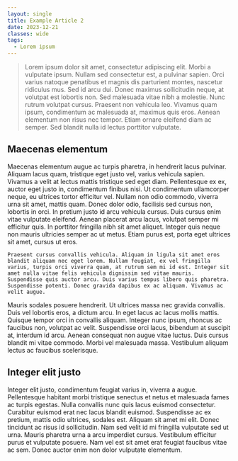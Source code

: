```yaml
---
layout: single
title: Example Article 2
date: 2023-12-21
classes: wide
tags:
  - Lorem ipsum
---
```


> Lorem ipsum dolor sit amet, consectetur adipiscing elit. Morbi a vulputate ipsum. Nullam sed consectetur est, a pulvinar sapien. Orci varius natoque penatibus et magnis dis parturient montes, nascetur ridiculus mus. Sed id arcu dui. Donec maximus sollicitudin neque, at volutpat est lobortis non. Sed malesuada vitae nibh a molestie. Nunc rutrum volutpat cursus. Praesent non vehicula leo. Vivamus quam ipsum, condimentum ac malesuada at, maximus quis eros. Aenean elementum non risus nec tempor. Etiam ornare eleifend diam ac semper. Sed blandit nulla id lectus porttitor vulputate.

## Maecenas elementum

Maecenas elementum augue ac turpis pharetra, in hendrerit lacus pulvinar. Aliquam lacus quam, tristique eget justo vel, varius vehicula sapien. Vivamus a velit at lectus mattis tristique sed eget diam. Pellentesque ex ex, auctor eget justo in, condimentum finibus nisi. Ut condimentum ullamcorper neque, eu ultrices tortor efficitur vel. Nullam non odio commodo, viverra urna sit amet, mattis quam. Donec dolor odio, facilisis sed cursus non, lobortis in orci. In pretium justo id arcu vehicula cursus. Duis cursus enim vitae vulputate eleifend. Aenean placerat arcu lacus, volutpat semper mi efficitur quis. In porttitor fringilla nibh sit amet aliquet. Integer quis neque non mauris ultricies semper ac ut metus. Etiam purus est, porta eget ultrices sit amet, cursus ut eros.

```
Praesent cursus convallis vehicula. Aliquam in ligula sit amet eros blandit aliquam nec eget lorem. Nullam feugiat, ex vel fringilla varius, turpis orci viverra quam, at rutrum sem mi id est. Integer sit amet nulla vitae felis vehicula dignissim sed vitae mauris. Suspendisse quis auctor arcu. Duis varius tempus libero quis pharetra. Suspendisse potenti. Donec gravida dapibus ex ac aliquam. Vivamus ac velit augue.
```

Mauris sodales posuere hendrerit. Ut ultrices massa nec gravida convallis. Duis vel lobortis eros, a dictum arcu. In eget lacus ac lacus mollis mattis. Quisque tempor orci in convallis aliquam. Integer nunc ipsum, rhoncus ac faucibus non, volutpat ac velit. Suspendisse orci lacus, bibendum at suscipit at, interdum id arcu. Aenean consequat non augue vitae luctus. Duis cursus blandit mi vitae commodo. Morbi vel malesuada massa. Vestibulum aliquam lectus ac faucibus scelerisque.

## Integer elit justo

Integer elit justo, condimentum feugiat varius in, viverra a augue. Pellentesque habitant morbi tristique senectus et netus et malesuada fames ac turpis egestas. Nulla convallis nunc quis lacus euismod consectetur. Curabitur euismod erat nec lacus blandit euismod. Suspendisse ac ex pretium, mattis odio ultrices, sodales est. Aliquam sit amet mi elit. Donec tincidunt ac risus id sollicitudin. Nam sed velit id mi fringilla vulputate sed ut urna. Mauris pharetra urna a arcu imperdiet cursus. Vestibulum efficitur purus et vulputate posuere. Nam vel est sit amet erat feugiat faucibus vitae ac sem. Donec auctor enim non dolor vulputate elementum.